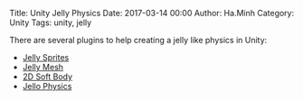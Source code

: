 Title: Unity Jelly Physics
Date: 2017-03-14 00:00
Author: Ha.Minh
Category: Unity
Tags: unity, jelly

There are several plugins to help creating a jelly like physics in Unity:

* [Jelly Sprites](https://www.assetstore.unity3d.com/en/#!/content/13327)
* [Jelly Mesh](https://www.assetstore.unity3d.com/en/#!/content/15685)
* [2D Soft Body](https://www.assetstore.unity3d.com/en/#!/content/68777)
* [Jello Physics](https://github.com/kwanchangnim/Jello-Physics)
